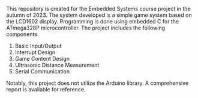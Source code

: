 This repository is created for the Embedded Systems course project in the autumn of 2023. The system developed is a simple game system based on the LCD1602 display. Programming is done using embedded C for the ATmega328P microcontroller. The project includes the following components:

1. Basic Input/Output
2. Interrupt Design
3. Game Content Design
4. Ultrasonic Distance Measurement
5. Serial Communication

Notably, this project does not utilize the Arduino library. A comprehensive report is available for reference.
